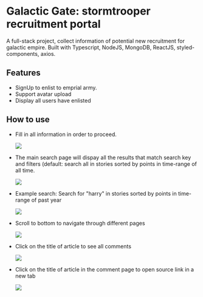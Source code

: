 # Galactic Gate: stormtrooper recruitment portal

A full-stack project, collect information of potential new recruitment for galactic empire. Built with Typescript, NodeJS, MongoDB, ReactJS, styled-components, axios.

## Features

- SignUp to enlist to emprial army.
- Support avatar upload
- Display all users have enlisted
  <br/>

## How to use

- Fill in all information in order to proceed.

    <img src="./readme-images/login.jpg"/>

- The main search page will dispay all the results that match search key and filters (default: search all in stories sorted by points in time-range of all time.

    <img src="./readme-images/main.jpg"/>

- Example search: Search for "harry" in stories sorted by points in time-range of past year

    <img src="./readme-images/example.jpg"/>

- Scroll to bottom to navigate through different pages

    <img src="./readme-images/pagination.jpg"/>

- Click on the title of article to see all comments

    <img src="./readme-images/comments.jpg"/>

- Click on the title of article in the comment page to open source link in a new tab

    <img src="./readme-images/source.jpg"/>
